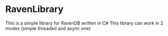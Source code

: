 # RavenLibrary
This is a simple library for RavenDB written in C#
This library can work in 2 modes (simple threaded and async one)
